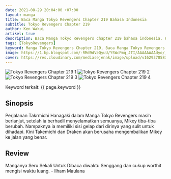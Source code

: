 ```yaml
---
date: 2021-08-29 20:04:00 +07:00
layout: manga
title: Baca Manga Tokyo Revengers Chapter 219 Bahasa Indonesia
subtitle: Tokyo Revengers Chapter 219
author: Ken Wakui
artikel: true
description: Baca Manga Tokyo Revengers chapter 219 bahasa indonesia. Perjalanan Takemichi masih berlanjut untuk menyelamatkan Mikey, Baca Manganya gratis hanya di Media Sejenak.
tags: [TokyoRevengers]
keyword: Manga Tokyo Revengers Chapter 219, Baca Manga Tokyo Revengers Chapter 219 Bahasa Indonesia, Manga Tokyo Revengers Chapter 219 sub indo.
image: https://1.bp.blogspot.com/-RMd9dVeQyuU/YSWcPmq_JTI/AAAAAAAAdyo/_qr2kYwFOu8o3yB72KTnmaqYIyJDEWtkQCLcBGAsYHQ/s1289/baca%2Btokyo%2Brevengers%2B219.jpg
cover: https://res.cloudinary.com/mediasejenak/image/upload/v1629378583/TokyoRevengers_022_cover-1024x1536_1_rzv80b.jpg
---
```

<img alt="Tokyo Revengers Chapter 219 1" loading="lazy" src="https://1.bp.blogspot.com/-ZKeeQ4CjBwY/YSWbi3jeOiI/AAAAAAAAdyM/AFVnpHn5bf89T3e_xGYNbN86Jszcoy7gQCLcBGAsYHQ/s16000/masrana.com-1.jpg" />
<img alt="Tokyo Revengers Chapter 219 2" loading="lazy" src="https://1.bp.blogspot.com/-d7OBGodANuM/YSWbi37zZZI/AAAAAAAAdyI/cuMrQf2_qeIFX1HLu2P0JA5GKzyPMz1bACLcBGAsYHQ/s16000/masrana.com-2.jpg" />
<img alt="Tokyo Revengers Chapter 219 3" loading="lazy" src="https://1.bp.blogspot.com/-utGLhAONjRs/YSWbilhLe4I/AAAAAAAAdyE/cZG2Jgy0Zu0z_bnCKM8jvz6iyfBOUxTJgCLcBGAsYHQ/s16000/masrana.com-3.jpg" />
<img alt="Tokyo Revengers Chapter 219 4" loading="lazy" src="https://1.bp.blogspot.com/-S8KAehGtDhU/YSWbk0cXGdI/AAAAAAAAdyQ/GytVrVnvmP4aiEdAf9Ga5sMk2LsgZsqmgCLcBGAsYHQ/s16000/masrana.com-4.jpg" />

Keyword terkait: {{ page.keyword }}

## Sinopsis

Perjalanan Takrmichi Hanagaki dalam Manga Tokyo Revengers masih berlanjut, setelah ia berhadil menyelamatkan semuanya, Mikey tiba-tiba berubah. Nampaknya ia memiliki sisi gelap dari dirinya yang sulit untuk dihadapi. Kini Takemichi dan Draken akan berusaha mengembalikan Mikey ke jalan yang benar.

## Review
Manganya Seru Sekali Untuk Dibaca diwaktu Senggang dan cukup worthit mengisi waktu luang. - Ilham Maulana
